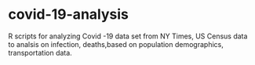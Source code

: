 # covid-19-analysis
R scripts for analyzing Covid -19 data set from NY Times, US Census data to analsis on infection, deaths,based on population demographics, transportation data.
